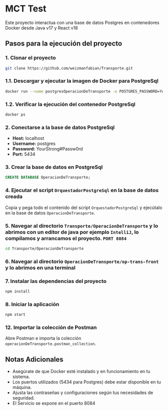 
# MCT Test

Este proyecto interactua con una base de datos Postgres en contenedores Docker desde Java v17 y React v18

## Pasos para la ejecución del proyecto

### 1. Clonar el proyecto

```bash
git clone https://github.com/weizmanfabian/Transporte.git
```

### 1.1. Descargar y ejecutar la imagen de Docker para PostgreSql

```bash
docker run --name postgresOperacionDeTransporte -e POSTGRES_PASSWORD=YourStrong#Passw0rd -d -p 5434:5432 postgres
```

### 1.2. Verificar la ejecución del contenedor PostgreSql

```bash
docker ps
```

### 2. Conectarse a la base de datos PostgreSql

- **Host:** localhost
- **Username:** postgres
- **Password:** YourStrong#Passw0rd
- **Port:** 5434

### 3. Crear la base de datos en PostgreSql

```sql
CREATE DATABASE OperacionDeTransporte;
```

### 4. Ejecutar el script `OrquestadorPostgreSql` en la base de datos creada

Copia y pega todo el contenido del script `OrquestadorPostgreSql` y ejecútalo en la base de datos `OperacionDeTransporte`.

### 5. Navegar al directorio `Transporte/OperacionDeTransporte` y lo abrimos con un editor de java por ejemplo `IntelliJ`, lo compilamos y arrancamos el proyecto. `PORT 8084`

```bash
cd Transporte/OperacionDeTransporte
```

### 6. Navegar al directorio `OperacionDeTransporte/op-trans-front` y lo abrimos en una terminal

### 7. Instalar las dependencias del proyecto

```bash
npm install
```

### 8. Iniciar la aplicación

```bash
npm start
```

### 12. Importar la colección de Postman

Abre Postman e importa la colección `operacionDeTransporte.postman_collection`.

## Notas Adicionales

- Asegúrate de que Docker esté instalado y en funcionamiento en tu sistema.
- Los puertos utilizados (5434 para Postgres) debe estar disponible en tu máquina.
- Ajusta las contraseñas y configuraciones según tus necesidades de seguridad.
- El Servicio se expone en el puerto 8084
